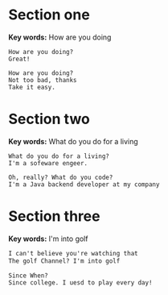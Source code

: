 ﻿# Section one 

**Key words:** How are you doing

```
How are you doing?
Great!

How are you doing?
Not too bad, thanks
Take it easy.

```

# Section two 

**Key words:** What do you do for a living

```
What do you do for a living?
I'm a sofeware engeer.

Oh, really? What do you code?
I'm a Java backend developer at my company

```

# Section three

**Key words:** I'm into golf

```markdown
I can't believe you're watching that
The golf Channel? I'm into golf

Since When? 
Since college. I uesd to play every day!

```






